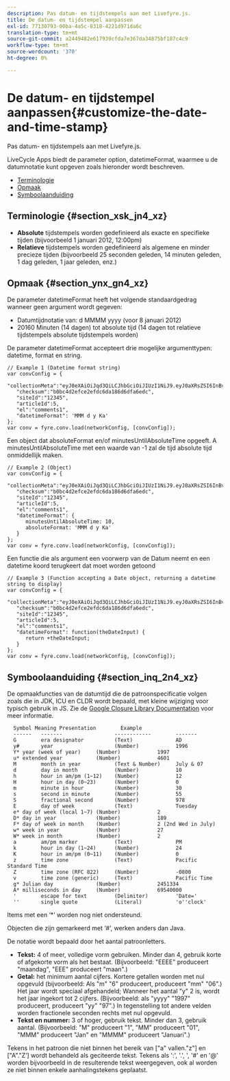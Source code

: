 ```yaml
---
description: Pas datum- en tijdstempels aan met Livefyre.js.
title: De datum- en tijdstempel aanpassen
exl-id: 77130793-00ba-4a5c-8318-4221d971da6c
translation-type: tm+mt
source-git-commit: a2449482e617939cfda7e367da34875bf187c4c9
workflow-type: tm+mt
source-wordcount: '370'
ht-degree: 0%

---
```


# De datum- en tijdstempel aanpassen{#customize-the-date-and-time-stamp}

Pas datum- en tijdstempels aan met Livefyre.js.

LiveCycle Apps biedt de parameter option, datetimeFormat, waarmee u de datumnotatie kunt opgeven zoals hieronder wordt beschreven.

* [Terminologie](#c_date_time_stamp/section_xsk_jn4_xz)
* [Opmaak](#c_date_time_stamp/section_ynx_gn4_xz)
* [Symboolaanduiding](#c_date_time_stamp/section_inq_2n4_xz)

## Terminologie {#section_xsk_jn4_xz}

* **Absolute** tijdstempels worden gedefinieerd als exacte en specifieke tijden (bijvoorbeeld 1 januari 2012, 12:00pm)
* **Relatieve** tijdstempels worden gedefinieerd als algemene en minder precieze tijden (bijvoorbeeld 25 seconden geleden, 14 minuten geleden, 1 dag geleden, 1 jaar geleden, enz.)

## Opmaak {#section_ynx_gn4_xz}

De parameter datetimeFormat heeft het volgende standaardgedrag wanneer geen argument wordt gegeven:

* Datumtijdnotatie van: d MMMM yyyy (voor 8 januari 2012)
* 20160 Minuten (14 dagen) tot absolute tijd (14 dagen tot relatieve tijdstempels absolute tijdstempels worden)

De parameter datetimeFormat accepteert drie mogelijke argumenttypen: datetime, format en string.

```
// Example 1 (Datetime format string)  
var convConfig = { 
   "collectionMeta":"eyJ0eXAiOiJqd3QiLCJhbGciOiJIUzI1NiJ9.eyJ0aXRsZSI6InBvc3QgMiIsInVybCI6Imh0dHA6XC9cL29yYW5nZXNhcmVncmVhdC5jb21cL3VzZWExcDcwXzEyXC8_cD01IiwidGFncyI6IiIsImNoZWNrc3VtIjoiYjBiYzRkMmVmY2UyZWZkYzZkYTE4NmQ2ZGZhNmVkYzAiLCJhcnRpY2xlSWQiOjV9.XZJTJgwpiFZCQ6dv8vvl91sMbFSJndzZPTHhmtOaImo", 
   "checksum":"b0bc4d2efce2efdc6da186d6dfa6edc", 
   "siteId":"12345", 
   "articleId":5, 
   "el":"comments1", 
   "datetimeFormat": 'MMM d y Ka' 
}; 
var conv = fyre.conv.load(networkConfig, [convConfig]);
```

Een object dat absoluteFormat en/of minutesUntilAbsoluteTime opgeeft. A minutesUntilAbsoluteTime met een waarde van -1 zal de tijd absolute tijd onmiddellijk maken.

```
// Example 2 (Object)  
var convConfig = { 
   "collectionMeta":"eyJ0eXAiOiJqd3QiLCJhbGciOiJIUzI1NiJ9.eyJ0aXRsZSI6InBvc3QgMiIsInVybCI6Imh0dHA6XC9cL29yYW5nZXNhcmVncmVhdC5jb21cL3VzZWExcDcwXzEyXC8_cD01IiwidGFncyI6IiIsImNoZWNrc3VtIjoiYjBiYzRkMmVmY2UyZWZkYzZkYTE4NmQ2ZGZhNmVkYzAiLCJhcnRpY2xlSWQiOjV9.XZJTJgwpiFZCQ6dv8vvl91sMbFSJndzZPTHhmtOaImo", 
   "checksum":"b0bc4d2efce2efdc6da186d6dfa6edc", 
   "siteId":"12345", 
   "articleId":5, 
   "el":"comments1", 
   "datetimeFormat": { 
      minutesUntilAbsoluteTime: 10, 
      absoluteFormat: 'MMM d y Ka' 
   } 
};  
var conv = fyre.conv.load(networkConfig, [convConfig]);
```

Een functie die als argument een voorwerp van de Datum neemt en een datetime koord terugkeert dat moet worden getoond

```
// Example 3 (Function accepting a Date object, returning a datetime string to display) 
var convConfig = { 
   "collectionMeta":"eyJ0eXAiOiJqd3QiLCJhbGciOiJIUzI1NiJ9.eyJ0aXRsZSI6InBvc3QgMiIsInVybCI6Imh0dHA6XC9cL29yYW5nZXNhcmVncmVhdC5jb21cL3VzZWExcDcwXzEyXC8_cD01IiwidGFncyI6IiIsImNoZWNrc3VtIjoiYjBiYzRkMmVmY2UyZWZkYzZkYTE4NmQ2ZGZhNmVkYzAiLCJhcnRpY2xlSWQiOjV9.XZJTJgwpiFZCQ6dv8vvl91sMbFSJndzZPTHhmtOaImo", 
   "checksum":"b0bc4d2efce2efdc6da186d6dfa6edc", 
   "siteId":"12345", 
   "articleId":5, 
   "el":"comments1", 
   "datetimeFormat": function(theDateInput) { 
      return +theDateInput; 
   } 
};  
var conv = fyre.conv.load(networkConfig, [convConfig]);
```

## Symboolaanduiding {#section_inq_2n4_xz}

De opmaakfuncties van de datumtijd die de patroonspecificatie volgen zoals die in JDK, ICU en CLDR wordt bepaald, met kleine wijziging voor typisch gebruik in JS. Zie de [Google Closure Library Documentation](https://developers.google.com/closure/library/docs/overview) voor meer informatie.

```
  Symbol Meaning Presentation        Example 
  ------   -------                 ------------        ------- 
  G        era designator          (Text)              AD 
  y#       year                    (Number)            1996 
  Y* year (week of year)     (Number)            1997 
  u* extended year           (Number)            4601 
  M        month in year           (Text & Number)     July & 07 
  d        day in month            (Number)            10 
  h        hour in am/pm (1~12)    (Number)            12 
  H        hour in day (0~23)      (Number)            0 
  m        minute in hour          (Number)            30 
  s        second in minute        (Number)            55 
  S        fractional second       (Number)            978 
  E        day of week             (Text)              Tuesday 
  e* day of week (local 1~7) (Number)            2 
  D* day in year             (Number)            189 
  F* day of week in month    (Number)            2 (2nd Wed in July) 
  w* week in year            (Number)            27 
  W* week in month           (Number)            2 
  a        am/pm marker            (Text)              PM 
  k        hour in day (1~24)      (Number)            24 
  K        hour in am/pm (0~11)    (Number)            0 
  z        time zone               (Text)              Pacific Standard Time 
  Z        time zone (RFC 822)     (Number)            -0800 
  v        time zone (generic)     (Text)              Pacific Time 
  g* Julian day              (Number)            2451334 
  A* milliseconds in day     (Number)            69540000 
  '        escape for text         (Delimiter)         'Date=' 
  ''       single quote            (Literal)           'o''clock'
```

Items met een ‘*’ worden nog niet ondersteund.

Objecten die zijn gemarkeerd met ‘#’, werken anders dan Java.

De notatie wordt bepaald door het aantal patroonletters.

* **Tekst:** 4 of meer, volledige vorm gebruiken. Minder dan 4, gebruik korte of afgekorte vorm als het bestaat. (Bijvoorbeeld: &quot;EEEE&quot; produceert &quot;maandag&quot;, &quot;EEE&quot; produceert &quot;maan&quot;.)
* **Getal:** het minimum aantal cijfers. Kortere getallen worden met nul opgevuld (bijvoorbeeld: Als &quot;m&quot; &quot;6&quot; produceert, produceert &quot;mm&quot; &quot;06&quot;.) Het jaar wordt speciaal afgehandeld; Wanneer het aantal &quot;y&quot; 2 is, wordt het jaar ingekort tot 2 cijfers. (Bijvoorbeeld: als &quot;yyyy&quot; &quot;1997&quot; produceert, produceert &quot;yy&quot; &quot;97&quot;.) In tegenstelling tot andere velden worden fractionele seconden rechts met nul opgevuld.
* **Tekst en nummer:** 3 of hoger, gebruik tekst. Minder dan 3, gebruik aantal. (Bijvoorbeeld: &quot;M&quot; produceert &quot;1&quot;, &quot;MM&quot; produceert &quot;01&quot;, &quot;MMM&quot; produceert &quot;Jan&quot; en &quot;MMMM&quot; produceert &quot;Januari&quot;.)

Tekens in het patroon die niet binnen het bereik van [&quot;a&quot; vallen.&quot;z&quot;] en [&quot;A&quot;.&quot;Z’] wordt behandeld als geciteerde tekst. Tekens als &#39;:&#39;, &#39;.&#39;, &#39;, &#39;#&#39; en &#39;@&#39; worden bijvoorbeeld in de resulterende tekst weergegeven, ook al worden ze niet binnen enkele aanhalingstekens geplaatst.
